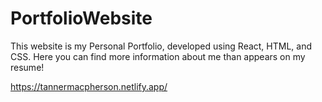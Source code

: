 # PortfolioWebsite

This website is my Personal Portfolio, developed using React, HTML, and CSS. Here you can find more information about me than appears on my resume! 

https://tannermacpherson.netlify.app/
